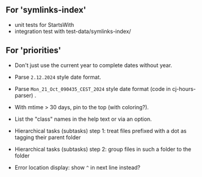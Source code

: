 ## For 'symlinks-index'

- unit tests for StartsWith
- integration test with test-data/symlinks-index/

## For 'priorities'

- Don't just use the current year to complete dates without year.

- Parse `2.12.2024` style date format.

- Parse `Mon_21_Oct_090435_CEST_2024` style date format (code in
  cj-hours-parser) .

- With mtime > 30 days, pin to the top (with coloring?).

- List the "class" names in the help text or via an option.

- Hierarchical tasks (subtasks) step 1: treat files prefixed with a dot as tagging their parent folder

- Hierarchical tasks (subtasks) step 2: group files in such a folder to the folder

- Error location display: show `^` in next line instead?
